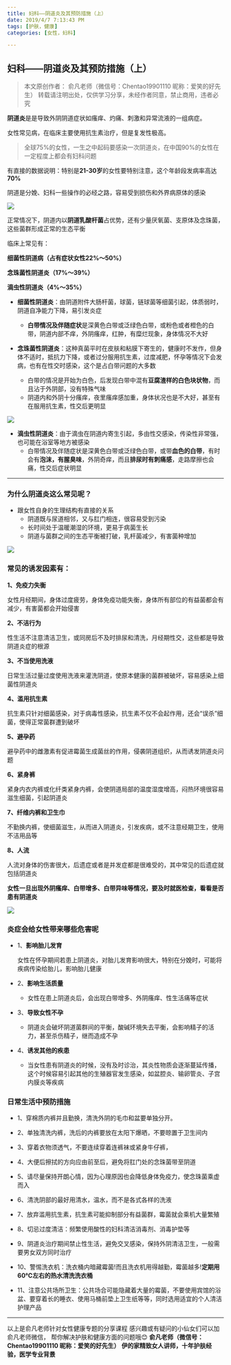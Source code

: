 ```yaml
---
title: 妇科——阴道炎及其预防措施（上）
date: 2019/4/7 7:13:43 PM
tags: [护肤，健康]
categories: [女性，妇科]

---
```

## 妇科——阴道炎及其预防措施（上）
> 本文原创作者：
俞凡老师（微信号：Chentao19901110 昵称：爱笑的好先生）
转载请注明出处，仅供学习分享，未经作者同意，禁止商用，违者必究

**阴道炎**是是导致外阴阴道症状如瘙痒、灼痛、刺激和异常流液的一组病症。

女性常见病，在临床主要使用抗生素治疗，但是复发性极高。

> 全球75%的女性，一生之中起码要感染一次阴道炎，在中国90%的女性在一定程度上都会有妇科问题

有直接的数据说明：特别是**21-30岁**的女性要特别注意，这个年龄段发病率高达**70%**

阴道是分娩、妇科一些操作的必经之路，容易受到损伤和外界病原体的感染

![](http://upload-images.jianshu.io/upload_images/1646107-55c95afc3ffa07d8.png?imageMogr2/auto-orient/strip%7CimageView2/2/w/1240)



正常情况下，阴道内以**阴道乳酸杆菌**占优势，还有少量厌氧菌、支原体及念珠菌，这些菌群形成正常的生态平衡



临床上常见有：

**细菌性阴道病（占有症状女性22%～50%）**

**念珠菌性阴道炎（17%～39%）**

**滴虫性阴道炎（4%～35%）**



- **细菌性阴道炎**：由阴道附件大肠杆菌，球菌，链球菌等细菌引起，体质弱时，阴道自净能力下降，易引发炎症
  - **白带情况及伴随症状**是深黄色白带或泛绿色白带，或粉色或者橙色的白带，阴道内部不痒，外阴瘙痒，红肿，有糜烂现象，身体情况不大好

- **念珠菌性阴道炎**：这种真菌平时在皮肤和粘膜下寄生的，健康时不发作，但身体不适时，抵抗力下降，或者过分服用抗生素，过度减肥，怀孕等情况下会发病，也有在性交时感染，这个是占白带问题的大多数
  - 白带的情况是开始为白色，后发现白带中混有**豆腐渣样的白色块状物**，而且沾于外阴部，没有特殊气味
  - 阴道内和外阴十分瘙痒，夜里瘙痒感加重，身体状况也是不大好，甚至有在服用抗生素，性交后更明显

![](http://upload-images.jianshu.io/upload_images/1646107-f5a20005050f010a.png?imageMogr2/auto-orient/strip%7CimageView2/2/w/1240)

- **滴虫性阴道炎**：由于滴虫在阴道内寄生引起，多由性交感染，传染性非常强，也可能在浴室等地方被感染
  - 白带情况及伴随症状是深黄色白带或泛绿色白带，或带**血色的白带**，有时会有**泡沫，有腥臭味**，外阴奇痒，而且**排尿时有刺痛感**，走路摩擦也会痛，性交后症状明显

---



### 为什么阴道炎这么常见呢？

* 跟女性自身的生理结构有直接的关系
  * 阴道既与尿道相邻，又与肛门相连，很容易受到污染
  * 长时间处于温暖潮湿的环境，更易于病菌生长
  * 阴道与菌群之间的生态平衡被打破，乳杆菌减少，有害菌种增加

![](http://upload-images.jianshu.io/upload_images/1646107-1ce64211addf29ac.png?imageMogr2/auto-orient/strip%7CimageView2/2/w/1240)



### 常见的**诱发因素**有：

**1、免疫力失衡**

女性月经期间，身体过度疲劳，身体免疫功能失衡，身体所有部位的有益菌都会有减少，有害菌都会开始侵害

**2、不洁行为**

性生活不注意清洁卫生，或同房后不及时排尿和清洗，月经期性交，这些都是导致阴道炎症的根源

**3、不当使用洗液**

日常生活过量过度使用洗液来灌洗阴道，使原本健康的菌群被破坏，容易感染上细菌性阴道炎

**4、滥用抗生素**

抗生素只针对细菌感染，对于病毒性感染，抗生素不仅不会起作用，还会“误杀”细菌，使得正常菌群遭到破坏

**5、避孕药**

避孕药中的雌激素有促进霉菌生成菌丝的作用，侵袭阴道组织，从而诱发阴道炎问题

**6、紧身裤**

紧身内衣内裤或化纤类紧身内裤，会使阴道局部的温度湿度增高，闷热环境很容易滋生细菌，引起阴道炎

**7、纤维内裤和卫生巾**

不勤换内裤，使细菌滋生，从而进入阴道炎，引发疾病，或不注意经期卫生，使用不洁用品等

**8、人流**

人流对身体的伤害很大，后遗症或者是并发症都是很难受的，其中常见的后遗症就包括阴道炎

**女性一旦出现外阴瘙痒、白带增多、白带异味等情况，要及时就医检查，看看是否患有阴道炎**

![](http://upload-images.jianshu.io/upload_images/1646107-cfbfa5a6ecfb4728.png?imageMogr2/auto-orient/strip%7CimageView2/2/w/1240)

### 炎症会给女性带来哪些危害呢

* 1、**影响胎儿发育**

  女性在怀孕期间若患上阴道炎，对胎儿发育影响很大，特别在分娩时，可能将疾病传染给胎儿，影响胎儿健康

* 2、**影响生活质量**
  * 女性在患上阴道炎后，会出现白带增多、外阴瘙痒、性生活痛等症状

* 3、**导致女性不孕**
  * 阴道炎会破坏阴道菌群间的平衡，酸碱环境失去平衡，会影响精子的活力，甚至杀伤精子，继而造成不孕

* 4、**诱发其他的疾患**

  * 当女性患有阴道炎的时候，没有及时诊治，其炎性物质会逐渐蔓延传播，这个时候容易引起其他的生殖器官发生感染，如盆腔炎、输卵管炎、子宫内膜炎等疾病

    

### 日常生活中预防措施

* 1、穿棉质内裤并且勤换，清洗外阴的毛巾和盆要单独分开。

* 2、单独清洗内裤，洗后的内裤要放在太阳下爆晒，不要晾置于卫生间内

* 3、穿着衣物须透气，不要连续穿着连裤袜或紧身牛仔裤，

* 4、大便后擦拭的方向应由前至后，避免将肛门处的念珠菌带至阴道

* 5、请尽量保持开朗心情，因为心理原因也会降低身体免疫力，使念珠菌乘虚而入

* 6、清洗阴部的最好用清水，温水，而不是各式各样的洗液

* 7、放弃滥用抗生素，抗生素可能抑制部分有益菌群，霉菌就会乘机大量繁殖

* 8、切忌过度清洁：频繁使用酸性的妇科清洁消毒剂、消毒护垫等

* 9、阴道炎治疗期间禁止性生活，避免交叉感染，保持外阴清洁卫生，一般需要男女双方同时治疗

* 10、警惕洗衣机：洗衣桶内暗藏霉菌!而且洗衣机用得越勤，霉菌越多!**定期用60℃左右的热水清洗洗衣桶**

* 11、注意公共场所卫生：公共场合可能隐藏着大量的霉菌，不要使用宾馆的浴盆、要穿着长的睡衣、使用马桶前垫上卫生纸等等，同时选用适宜的个人清洁护理产品

---
以上是俞凡老师针对女性健康专题的分享课程
感兴趣或有疑问的小仙女们可以加俞凡老师微信，
帮你解决护肤和健康方面的问题哦😊
**俞凡老师（微信号：Chentao19901110 昵称：爱笑的好先生）**
**伊的家精致女人讲师，十年护肤经验，医学专业背景**


